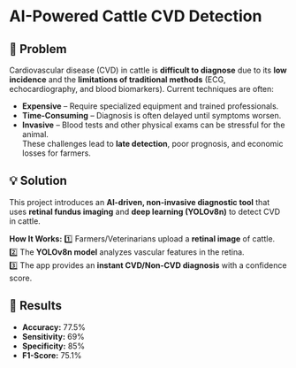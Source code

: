# AI-Powered Cattle CVD Detection  

## 🚨 Problem  
Cardiovascular disease (CVD) in cattle is **difficult to diagnose** due to its **low incidence** and the **limitations of traditional methods** (ECG, echocardiography, and blood biomarkers). Current techniques are often:  
- **Expensive** – Require specialized equipment and trained professionals.  
- **Time-Consuming** – Diagnosis is often delayed until symptoms worsen.  
- **Invasive** – Blood tests and other physical exams can be stressful for the animal.  
These challenges lead to **late detection**, poor prognosis, and economic losses for farmers.  

## 💡 Solution  
This project introduces an **AI-driven, non-invasive diagnostic tool** that uses **retinal fundus imaging** and **deep learning (YOLOv8n)** to detect CVD in cattle.  

**How It Works:** 
1️⃣ Farmers/Veterinarians upload a **retinal image** of cattle.  
2️⃣ The **YOLOv8n model** analyzes vascular features in the retina.  
3️⃣ The app provides an **instant CVD/Non-CVD diagnosis** with a confidence score.  

## 📌 Results  
- **Accuracy:** 77.5%  
- **Sensitivity:** 69%
- **Specificity:** 85%  
- **F1-Score:** 75.1%
